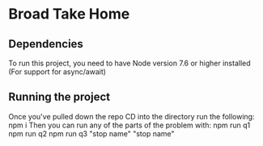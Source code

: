 # Broad Take Home

## Dependencies

To run this project, you need to have Node version 7.6 or higher installed (For support for async/await)

## Running the project

Once you've pulled down the repo CD into the directory run the following:
        npm i
Then you can run any of the parts of the problem with:
        npm run q1
        npm run q2
        npm run q3 "stop name" "stop name"